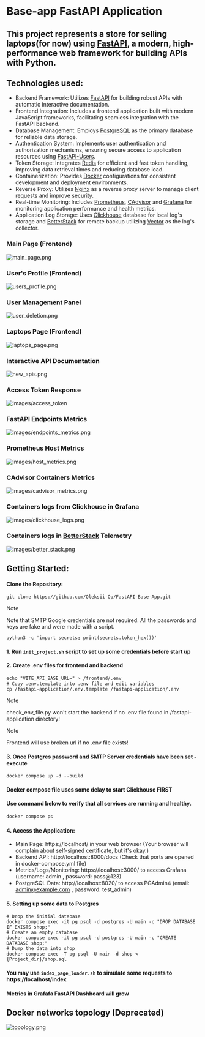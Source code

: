 # Base-app FastAPI Application

## This project represents a store for selling laptops(for now) using [FastAPI](https://fastapi.tiangolo.com/), a modern, high-performance web framework for building APIs with Python.

## Technologies used:
* Backend Framework: Utilizes [FastAPI](https://fastapi.tiangolo.com/) for building robust APIs with automatic interactive documentation.
* Frontend Integration: Includes a frontend application built with modern JavaScript frameworks, facilitating seamless integration with the FastAPI backend.
* Database Management: Employs [PostgreSQL](https://www.postgresql.org/) as the primary database for reliable data storage.
* Authentication System: Implements user authentication and authorization mechanisms, ensuring secure access to application resources using [FastAPI-Users](https://fastapi-users.github.io/fastapi-users/latest/).
* Token Storage: Integrates [Redis](https://redis.io/) for efficient and fast token handling, improving data retrieval times and reducing database load.
* Containerization: Provides [Docker](https://www.docker.com/) configurations for consistent development and deployment environments.
* Reverse Proxy: Utilizes [Nginx](https://nginx.org/) as a reverse proxy server to manage client requests and improve security.
* Real-time Monitoring: Includes [Prometheus](https://prometheus.io/), [CAdvisor](https://github.com/google/cadvisor) and [Grafana](https://grafana.com/) for monitoring application performance and health metrics.
* Application Log Storage: Uses [Clickhouse](https://clickhouse.com/) database for local log's storage and [BetterStack](https://betterstack.com/community/guides/logging/docker-logs/) for remote backup utilizing [Vector](https://vector.dev/) as the log's collector.



### Main Page (Frontend)
![main_page.png](images/main_page.png)
### User's Profile (Frontend)
![users_profile.png](images/users_profile.png)
### User Management Panel
![user_deletion.png](images/user_deletion.png)
### Laptops Page (Frontend)
![laptops_page.png](images/laptops_page.png)
### Interactive API Documentation
![new_apis.png](images/new_apis.png)
### Access Token Response
![images/access_token](/images/access_token.png)
### FastAPI Endpoints Metrics
![images/endpoints_metrics.png](images/endpoints_metrics.png)
### Prometheus Host Metrics
![images/host_metrics.png](/images/host_metrics.png)
### CAdvisor Containers Metrics
![images/cadvisor_metrics.png](images/cadvisor_metrics.png)
### Containers logs from Clickhouse in Grafana
![images/clickhouse_logs.png](images/clickhouse_logs.png)
### Containers logs in [BetterStack](https://betterstack.com/community/guides/logging/docker-logs/) Telemetry
![images/better_stack.png](images/better_stack.png)



## Getting Started:

#### Clone the Repository:

```shell
git clone https://github.com/Oleksii-Op/FastAPI-Base-App.git
```

> [!NOTE]
> Note that SMTP Google credentials are not required.
> All the passwords and keys are fake and were made with a script.
```shell
python3 -c 'import secrets; print(secrets.token_hex())'
```
#### 1. Run `init_project.sh` script to set up some credentials before start up
#### 2. Create .env files for frontend and backend
```shell
echo "VITE_API_BASE_URL=" > /frontend/.env
# Copy .env.template into .env file and edit variables
cp /fastapi-application/.env.template /fastapi-application/.env
```
> [!NOTE] 
> check_env_file.py won't start the backend if no .env file found in /fastapi-application directory!

> [!NOTE]
> Frontend will use broken url if no .env file exists!

#### 3. Once Postgres password and SMTP Server credentials have been set - execute
```shell
docker compose up -d --build
```
#### Docker compose file uses some delay to start Clickhouse FIRST

#### Use command below to verify that all services are running and healthy.
```bash
docker compose ps
```
#### 4. Access the Application:

* Main Page: https://localhost/ in your web browser (Your browser will complain about self-signed certificate, but it's okay.)
* Backend API: http://localhost:8000/docs (Check that ports are opened in docker-compose.yml file)
* Metrics/Logs/Monitoring: https://localhost:3000/ to access Grafana (username: admin , password: pass@123)
* PostgreSQL Data: http://localhost:8020/ to access PGAdmin4 (email: admin@example.com , password: test_admin)

#### 5. Setting up some data to Postgres
```shell
# Drop the initial database
docker compose exec -it pg psql -d postgres -U main -c "DROP DATABASE IF EXISTS shop;"
# Create an empty database
docker compose exec -it pg psql -d postgres -U main -c "CREATE DATABASE shop;"
# Dump the data into shop
docker compose exec -T pg psql -U main -d shop < {Project_dir}/shop.sql
```

#### You may use `index_page_loader.sh` to simulate some requests to https://localhost/index
#### Metrics in Grafafa FastAPI Dashboard will grow


## Docker networks topology (Deprecated)
![topology.png](topology.png)
